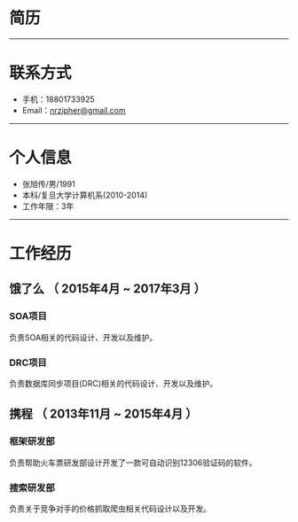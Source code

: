 # 简历

---
# 联系方式
- 手机：18801733925
- Email：nrzipher@gmail.com 

---
# 个人信息
 - 张旭传/男/1991 
 - 本科/复旦大学计算机系(2010-2014)
 - 工作年限：3年


---

# 工作经历
## 饿了么 （ 2015年4月 ~ 2017年3月 ）
### SOA项目 
负责SOA相关的代码设计、开发以及维护。
### DRC项目 
负责数据库同步项目(DRC)相关的代码设计、开发以及维护。
 
## 携程 （ 2013年11月 ~ 2015年4月 ）

### 框架研发部
负责帮助火车票研发部设计开发了一款可自动识别12306验证码的软件。
### 搜索研发部 
负责关于竞争对手的价格抓取爬虫相关代码设计以及开发。
